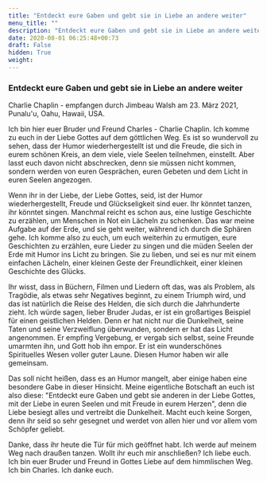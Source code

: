 ```yaml
---
title: "Entdeckt eure Gaben und gebt sie in Liebe an andere weiter"
menu_title: ""
description: "Entdeckt eure Gaben und gebt sie in Liebe an andere weiter"
date: 2020-08-01 06:25:48+00:73
draft: False
hidden: True
weight:
---
```

### Entdeckt eure Gaben und gebt sie in Liebe an andere weiter

Charlie Chaplin - empfangen durch Jimbeau Walsh am 23. März 2021, Punalu'u, Oahu, Hawaii, USA.

Ich bin hier euer Bruder und Freund Charles - Charlie Chaplin. Ich komme zu euch in der Liebe Gottes auf dem göttlichen Weg. Es ist so wundervoll zu sehen, dass der Humor wiederhergestellt ist und die Freude, die sich in eurem schönen Kreis, an dem viele, viele Seelen teilnehmen, einstellt. Aber lasst euch davon nicht abschrecken, denn sie müssen nicht kommen, sondern werden von euren Gesprächen, euren Gebeten und dem Licht in euren Seelen angezogen.

Wenn ihr in der Liebe, der Liebe Gottes, seid, ist der Humor wiederhergestellt, Freude und Glückseligkeit sind euer. Ihr könntet tanzen, ihr könntet singen. Manchmal reicht es schon aus, eine lustige Geschichte zu erzählen, um Menschen in Not ein Lächeln zu schenken. Das war meine Aufgabe auf der Erde, und sie geht weiter, während ich durch die Sphären gehe. Ich komme also zu euch, um euch weiterhin zu ermutigen, eure Geschichten zu erzählen, eure Lieder zu singen und die müden Seelen der Erde mit Humor ins Licht zu bringen. Sie zu lieben, und sei es nur mit einem einfachen Lächeln, einer kleinen Geste der Freundlichkeit, einer kleinen Geschichte des Glücks.

Ihr wisst, dass in Büchern, Filmen und Liedern oft das, was als Problem, als Tragödie, als etwas sehr Negatives beginnt, zu einem Triumph wird, und das ist natürlich die Reise des Helden, die sich durch die Jahrhunderte zieht. Ich würde sagen, lieber Bruder Judas, er ist ein großartiges Beispiel für einen geistlichen Helden. Denn er hat nicht nur die Dunkelheit, seine Taten und seine Verzweiflung überwunden, sondern er hat das Licht angenommen. Er empfing Vergebung, er vergab sich selbst, seine Freunde umarmten ihn, und Gott hob ihn empor. Er ist ein wunderschönes Spirituelles Wesen voller guter Laune. Diesen Humor haben wir alle gemeinsam.

Das soll nicht heißen, dass es an Humor mangelt, aber einige haben eine besondere Gabe in dieser Hinsicht. Meine eigentliche Botschaft an euch ist also diese: "Entdeckt eure Gaben und gebt sie anderen in der Liebe Gottes, mit der Liebe in euren Seelen und mit Freude in eurem Herzen", denn die Liebe besiegt alles und vertreibt die Dunkelheit. Macht euch keine Sorgen, denn ihr seid so sehr gesegnet und werdet von allen hier und vor allem vom Schöpfer geliebt.

Danke, dass ihr heute die Tür für mich geöffnet habt. Ich werde auf meinem Weg nach draußen tanzen. Wollt ihr euch mir anschließen? Ich liebe euch. Ich bin euer Bruder und Freund in Gottes Liebe auf dem himmlischen Weg. Ich bin Charles. Ich danke euch.
